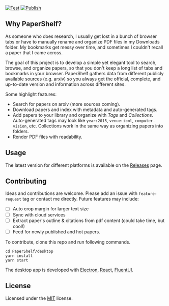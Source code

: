 [![Test](https://github.com/trungd/PaperShelf/actions/workflows/test.yml/badge.svg)](https://github.com/trungd/PaperShelf/actions/workflows/test.yml)
[![Publish](https://github.com/trungd/PaperShelf/actions/workflows/publish.yml/badge.svg)](https://github.com/trungd/PaperShelf/actions/workflows/publish.yml)

## Why PaperShelf?

As someone who does research, I usually get lost in a bunch of browser tabs or have to manually rename and organize PDF files in my Downloads folder. My bookmarks get messy over time, and sometimes I couldn't recall a paper that I came across.

The goal of this project is to develop a simple yet elegant tool to search, browse, and organize papers, so that you don't keep a long list of tabs and bookmarks in your browser. PaperShelf gathers data from different publicly available sources (e.g. arxiv) so you always get the official, complete, and up-to-date version and information across different sites.

Some highlight features:

- Search for papers on arxiv (more sources coming).
- Download papers and index with metadata and auto-generated tags.
- Add papers to your library and organize with _Tags_ and _Collections_. Auto-generated tags may look like `year:2015`, `venue:icml`, `computer-vision`, etc. Collections work in the same way as organizing papers into folders.
- Render PDF files with readability.

## Usage

The latest version for different platforms is available on the [Releases](https://github.com/trungd/PaperShelf/releases) page.

## Contributing

Ideas and contributions are welcome. Please add an issue with `feature-request` tag or contact me directly. Future features may include:

- [ ] Auto crop margin for larger text size
- [ ] Sync with cloud services
- [ ] Extract paper's outline & citations from pdf content (could take time, but cool!)
- [ ] Feed for newly published and hot papers.

To contribute, clone this repo and run following commands.

```
cd PaperShelf/desktop
yarn install
yarn start
```

The desktop app is developed with [Electron](https://electronjs.org/), [React](https://reactjs.org/), [FluentUI](https://fluentsite.z22.web.core.windows.net/).

## License

Licensed under the [MIT](./LICENSE.md) license.
